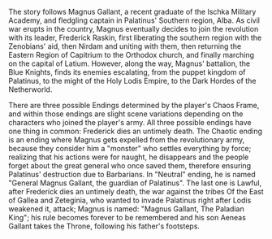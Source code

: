 The story follows Magnus Gallant, a recent graduate of the Ischka Military Academy, and fledgling captain in Palatinus'
Southern region, Alba. As civil war erupts in the country, Magnus eventually decides to join the revolution with its
leader, Frederick Raskin, first liberating the southern region with the Zenobians' aid, then Nirdam and uniting with them,
then returning the Eastern Region of Capitrium to the Orthodox church, and finally marching on the capital of Latium. However, along the way, Magnus' battalion, 
the Blue Knights, finds its enemies escalating, from the puppet kingdom of Palatinus, to the might of the Holy Lodis Empire, to the Dark Hordes of the Netherworld.

There are three possible Endings determined by the player's Chaos Frame, and within those endings are slight scene variations depending on the characters who joined the 
player's army. All three possible endings have one thing in common: Frederick dies an untimely death. The Chaotic ending is an ending where Magnus gets expelled from the 
revolutionary army, because they consider him a "monster" who settles everything by force; realizing that his actions were for naught, he disappears and the people forget 
about the great general who once saved them, therefore ensuring Palatinus' destruction due to Barbarians. In "Neutral" ending, he is named "General Magnus Gallant, 
the guardian of Palatinus". The last one is Lawful, after Frederick dies an untimely death, the war against the tribes Of the East of Gallea and Zeteginia, 
who wanted to invade Palatinus right after Lodis weakened it, attack; Magnus is named: "Magnus Gallant, The Paladian King"; his rule becomes forever to be remembered 
and his son Aeneas Gallant takes the Throne, following his father's footsteps.